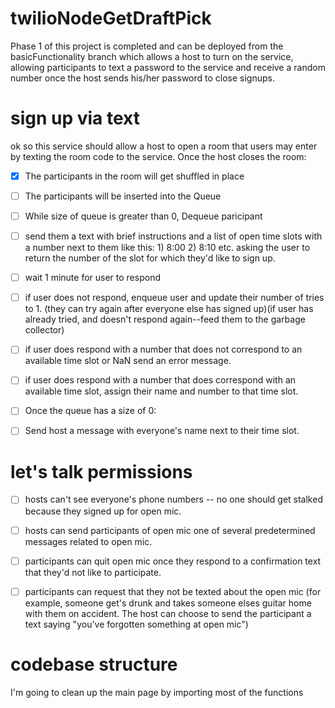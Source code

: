 # twilioNodeGetDraftPick

Phase 1 of this project is completed and can be deployed from the basicFunctionality branch which allows a host to turn on the service, allowing participants to text a password to the service and receive a random number once the host sends his/her password to close signups.

# sign up via text
ok so this service should allow a host to open a room that users may enter by texting the room code to the service.
Once the host closes the room:
- [x] The participants in the room will get shuffled in place
- [ ] The participants will be inserted into the Queue
- [ ] While size of queue is greater than 0, Dequeue paricipant
- [ ] send them a text with brief instructions and a list of open time slots with a number next to them like this: 1) 8:00 2) 8:10 etc. asking the user to return the number of the slot for which they'd like to sign up.
- [ ] wait 1 minute for user to respond
- [ ] if user does not respond, enqueue user and update their number of tries to 1. (they can try again after everyone else has signed up)(if user has already tried, and doesn't respond again--feed them to the garbage collector)
- [ ] if user does respond with a number that does not correspond to an available time slot or NaN send an error message.
- [ ] if user does respond with a number that does correspond with an available time slot, assign their name and number to that time slot. 
- [ ] Once the queue has a size of 0:
- [ ] Send host a message with everyone's name next to their time slot. 



# let's talk permissions
- [ ] hosts can't see everyone's phone numbers -- no one should get stalked because they signed up for open mic.
- [ ] hosts can send participants of open mic one of several predetermined messages related to open mic.
- [ ] participants can quit open mic once they respond to a confirmation text that they'd not like to participate.
- [ ] participants can request that they not be texted about the open mic (for example, someone get's drunk and takes someone elses guitar home with them on accident. The host can choose to send the participant a text saying "you've forgotten something at open mic")


# codebase structure
I'm going to clean up the main page by importing most of the functions

